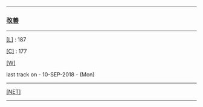 
---

### [改善](https://en.wikipedia.org/wiki/Kaizen)

---

[[L]](https://github.com/ttltrk/ELSE/blob/master/LAN/ENG/LAN.MD) : 187

[[C]](https://github.com/ttltrk/PRG/blob/master/CODING.MD) : 177

[[W]](https://github.com/ttltrk/ELSE/blob/master/PWR/PWR.MD)

last track on - 10-SEP-2018 - (Mon)

---

[[NET]](http://ttltrk.net/)

---
